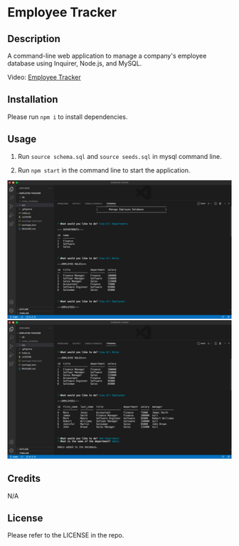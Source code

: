 # Employee Tracker


## Description

A command-line web application to manage a company's employee database using Inquirer, Node.js, and MySQL.

Video: [Employee Tracker](https://drive.google.com/file/d/1pYrQHDohtXySltrhxXGcaG4A1PXucKWJ/view?usp=share_link)


## Installation

Please run `npm i` to install dependencies.

## Usage

1. Run `source schema.sql` and `source seeds.sql` in mysql command line.

2. Run `npm start` in the command line to start the application.


![scrennshot-01](./assets/images/screenshot-01.png)
![screenshot-02](./assets/images/screenshot-02.png)


## Credits

N/A

## License

Please refer to the LICENSE in the repo.